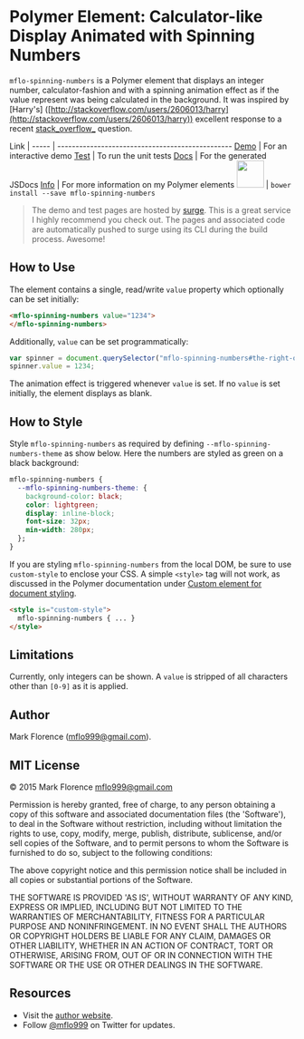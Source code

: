 # Polymer Element: Calculator-like Display Animated with Spinning Numbers
`mflo-spinning-numbers` is a Polymer element that displays an integer number, calculator-fashion and with a spinning animation effect as if the value represent was being calculated in the background. It was inspired by [Harry's] ([http://stackoverflow.com/users/2606013/harry](http://stackoverflow.com/users/2606013/harry)) excellent response to a recent [stack_overflow_](http://stackoverflow.com/questions/27956723/css-animation-number-increment-effect) question.

Link |
----- | ------------------------------------------------
[Demo](http://mflo-spinning-numbers.surge.sh/demo.html) | For an interactive demo
[Test](http://mflo-spinning-numbers.surge.sh/test.html) | To run the unit tests
[Docs](http://mflo.io/mflo-polymer-components/jsdoc/mflo-spinning-numbers/0.0.3/index.html) | For the generated JSDocs
[Info](http://mflo.io/mflo-polymer-components/) | For more information on my Polymer elements
<img src="http://mflo.io/public/screenshots/bower.png" width="48"> | ```bower install --save mflo-spinning-numbers```

> The demo and test pages are hosted by [surge](surge.sh). This is a great service I highly recommend you check out. The pages and associated code are automatically pushed to surge using its CLI during the build process. Awesome!

## How to Use
The element contains a single, read/write `value` property which optionally can be set initially:

```html
<mflo-spinning-numbers value="1234">
</mflo-spinning-numbers>
```

Additionally, `value` can be set programmatically:

```javascript
var spinner = document.querySelector("mflo-spinning-numbers#the-right-one");
spinner.value = 1234;
```

The animation effect is triggered whenever `value` is set. If no `value` is set initially, the element displays as blank.

## How to Style
Style `mflo-spinning-numbers` as required by defining `--mflo-spinning-numbers-theme` as show below. Here the numbers are styled as green on a black background:

```css
mflo-spinning-numbers {
  --mflo-spinning-numbers-theme: {
    background-color: black;
    color: lightgreen;
    display: inline-block;
    font-size: 32px;
    min-width: 280px;
  };
}
```

If you are styling `mflo-spinning-numbers` from the local DOM, be sure to use `custom-style` to enclose your CSS. A simple `<style>` tag will not work, as discussed in the Polymer documentation under [Custom element for document styling](https://www.polymer-project.org/1.0/docs/devguide/styling.html).

``` html
<style is="custom-style">
  mflo-spinning-numbers { ... }
</style>
```

## Limitations
Currently, only integers can be shown. A `value` is stripped of all characters other than `[0-9]` as it is applied.

## Author
Mark Florence (mflo999@gmail.com).

## MIT License
© 2015 Mark Florence [mflo999@gmail.com](mailto:mflo999@gmail.com)

Permission is hereby granted, free of charge, to any person obtaining a copy of this software and associated documentation files (the 'Software'), to deal in the Software without restriction, including without limitation the rights to use, copy, modify, merge, publish, distribute, sublicense, and/or sell copies of the Software, and to permit persons to whom the Software is furnished to do so, subject to the following conditions:

The above copyright notice and this permission notice shall be included in all copies or substantial portions of the Software.

THE SOFTWARE IS PROVIDED 'AS IS', WITHOUT WARRANTY OF ANY KIND, EXPRESS OR IMPLIED, INCLUDING BUT NOT LIMITED TO THE WARRANTIES OF MERCHANTABILITY, FITNESS FOR A PARTICULAR PURPOSE AND NONINFRINGEMENT. IN NO EVENT SHALL THE AUTHORS OR COPYRIGHT HOLDERS BE LIABLE FOR ANY CLAIM, DAMAGES OR OTHER LIABILITY, WHETHER IN AN ACTION OF CONTRACT, TORT OR OTHERWISE, ARISING FROM, OUT OF OR IN CONNECTION WITH THE SOFTWARE OR THE USE OR OTHER DEALINGS IN THE SOFTWARE.

## Resources
- Visit the [author website](http://mflo.io).
- Follow [@mflo999](https://twitter.com/#!/mflo999) on Twitter for updates.
